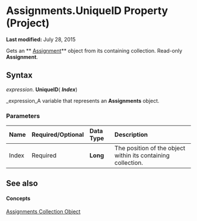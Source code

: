 
# Assignments.UniqueID Property (Project)

 **Last modified:** July 28, 2015

Gets an  ** [Assignment](bfb9a505-7818-0a86-9d4b-f19a0ff465d3.md)** object from its containing collection. Read-only **Assignment**.

## Syntax

 _expression_. **UniqueID**( **_Index_**)

 _expression_A variable that represents an  **Assignments** object.


### Parameters



|**Name**|**Required/Optional**|**Data Type**|**Description**|
|:-----|:-----|:-----|:-----|
|Index|Required| **Long**|The position of the object within its containing collection.|

## See also


#### Concepts


 [Assignments Collection Object](83661095-030c-0488-5763-320b6de6f381.md)
